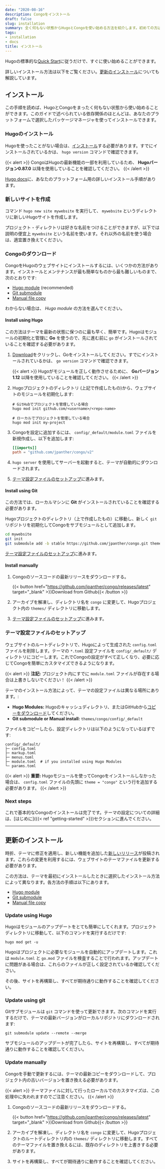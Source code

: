 ```yaml
---
date: "2020-08-16"
description: Congoをインストール
draft: false
slug: installation
summary: 全く何もない状態からHugoとCongoを使い始める方法を紹介します。初めての方はここから始めるのが最適です。
tags:
- installation
- docs
title: インストール
---
```


Hugoの標準的な[Quick Start](https://gohugo.io/getting-started/quick-start/)に従うだけで、すぐに使い始めることができます。

詳しいインストール方法は以下をご覧ください。[更新のインストール](#更新のインストール)についても解説しています。

## インストール

この手順を読めば、HugoとCongoをまったく何もない状態から使い始めることができます。このガイドで述べられている依存関係のほとんどは、あなたのプラットフォームで選択したパッケージマネージャを使ってインストールできます。

### Hugoのインストール

Hugoを使ったことがない場合は、[インストール](https://gohugo.io/getting-started/installing)する必要があります。すでにインストールされているかは、 `hugo version` コマンドで確認できます。

{{< alert >}}
CongoはHugoの最新機能の一部を利用しているため、 **Hugoバージョン0.87.0** 以降を使用していることを確認してください。
{{< /alert >}}

[Hugo docs](https://gohugo.io/getting-started/installing)に、あなたのプラットフォーム用の詳しいインストール手順があります。

### 新しいサイトを作成

コマンド `hugo new site mywebsite` を実行して、 `mywebsite` というディレクトリに新しいHugoサイトを作成します。

プロジェクト・ディレクトリは好きな名前をつけることができますが、以下では説明の便宜上 `mywebsite` という名前を使います。それ以外の名前を使う場合は、適宜置き換えてください。

### Congoのダウンロード

CongoをHugoのウェブサイトにインストールするには、いくつかの方法があります。インストールとメンテナンスが最も簡単なものから最も難しいものまで、次のとおりです:

- [Hugo module](#install-using-hugo) (recommended)
- [Git submodule](#install-using-git)
- [Manual file copy](#install-manually)

わからない場合は、 _Hugo module_ の方法を選んでください。

#### Install using Hugo

この方法はテーマを最新の状態に保つのに最も早く、簡単です。Hugoはモジュールの初期化と管理に **Go** を使うので、先に進む前に `go` がインストールされていることを確認する必要があります。

1. [Download](https://golang.org/dl/)をクリックし、Goをインストールしてください。すでにインストールされているかは、 `go version` コマンドで確認できます。

   {{< alert >}}
   Hugoがモジュールを正しく動作させるために、 **Goバージョン1.12** 以降を使用していることを確認してください。
   {{< /alert >}}

2. Hugoプロジェクトのディレクトリ (上記で作成したもの)から、ウェブサイトのモジュールを初期化します:

   ```shell
   # GitHubでプロジェクトを管理している場合
   hugo mod init github.com/<username>/<repo-name>

   # ローカルでプロジェクトを管理している場合
   hugo mod init my-project
   ```

3. Congoを設定に追加するには、 `config/_default/module.toml` ファイルを新規作成し、以下を追加します:

   ```toml
   [[imports]]
   path = "github.com/jpanther/congo/v2"
   ```

4. `hugo server` を使用してサーバーを起動すると、テーマが自動的にダウンロードされます。
5. [テーマ設定ファイルのセットアップ](#テーマ設定ファイルのセットアップ)に進みます。

#### Install using Git

この方法では、ローカルマシンに **Git** がインストールされていることを確認する必要があります。

Hugoプロジェクトのディレクトリ（上で作成したもの）に移動し、新しく `git` リポジトリを初期化してCongoをサブモジュールとして追加します。

```bash
cd mywebsite
git init
git submodule add -b stable https://github.com/jpanther/congo.git themes/congo
```

[テーマ設定ファイルのセットアップ](#テーマ設定ファイルのセットアップ)に進みます。

#### Install manually

1. Congoのソースコードの最新リリースをダウンロードする。

   {{< button href="https://github.com/jpanther/congo/releases/latest" target="_blank" >}}Download from Github{{< /button >}}

2. アーカイブを解凍し、ディレクトリ名を `congo` に変更して、Hugoプロジェクト内の `themes/` ディレクトリに移動します。
3. [テーマ設定ファイルのセットアップ](#テーマ設定ファイルのセットアップ)に進みます。

### テーマ設定ファイルのセットアップ

ウェブサイトのルートディレクトリで、Hugoによって生成された `config.toml` ファイルを削除します。テーマの `*.toml` 設定ファイルを `config/_default/` ディレクトリにコピーします。これでCongoの設定がすべて正しくなり、必要に応じてCongoを簡単にカスタマイズできるようになります。

{{< alert >}}
**注記:** プロジェクト内にすでに `module.toml` ファイルが存在する場合は上書きしないでください！
{{< /alert >}}

テーマのインストール方法によって、テーマの設定ファイルは異なる場所にあります。:

- **Hugo Modules:** Hugoのキャッシュディレクトリ、またはGitHubから[コピーをダウンロード](https://minhaskamal.github.io/DownGit/#/home?url=https://github.com/jpanther/congo/tree/stable/config/_default)してください。
- **Git submodule or Manual install:** `themes/congo/config/_default`

ファイルをコピーしたら、設定ディレクトリは以下のようになっているはずです:

```shell
config/_default/
├─ config.toml
├─ markup.toml
├─ menus.toml
├─ module.toml  # if you installed using Hugo Modules
└─ params.toml
```

{{< alert >}}
**重要:** Hugoモジュールを使ってCongoをインストールしなかった場合は、 `config.toml` ファイルの先頭に `theme = "congo"` という行を追加する必要があります。
{{< /alert >}}

### Next steps

これで基本的なCongoのインストールは完了です。テーマの設定についての詳細は、[はじめに]({{< ref "getting-started" >}})セクションに進んでください。

---

## 更新のインストール

時折、テーマに修正を適用し、新しい機能を追加した[新しいリリース](https://github.com/jpanther/congo/releases)が投稿されます。これらの変更を利用するには、ウェブサイトのテーマファイルを更新する必要があります。

この方法は、テーマを最初にインストールしたときに選択したインストール方法によって異なります。各方法の手順は以下にあります。

- [Hugo module](#update-using-hugo)
- [Git submodule](#update-using-git)
- [Manual file copy](#update-manually)

### Update using Hugo

Hugoはモジュールのアップデートをとても簡単にしてくれます。プロジェクトディレクトリに移動して、以下のコマンドを実行するだけです:

```shell
hugo mod get -u
```

Hugoはプロジェクトに必要なモジュールを自動的にアップデートします。これは `module.toml` と `go.mod` ファイルを検査することで行われます。アップデートに問題がある場合は、これらのファイルが正しく設定されているか確認してください。

その後、サイトを再構築し、すべてが期待通りに動作することを確認してください。

### Update using git

Gitサブモジュールは `git` コマンドを使って更新できます。次のコマンドを実行するだけで、テーマの最新バージョンがローカルリポジトリにダウンロードされます:

```shell
git submodule update --remote --merge
```

サブモジュールのアップデートが完了したら、サイトを再構築し、すべてが期待通りに動作することを確認してください。

### Update manually

Congoを手動で更新するには、テーマの最新コピーをダウンロードして、プロジェクト内の古いバージョンを置き換える必要があります。

{{< alert >}}
テーマファイルに対して行ったローカルでのカスタマイズは、この処理中に失われますのでご注意ください。
{{< /alert >}}

1. Congoのソースコードの最新リリースをダウンロードする。

   {{< button href="https://github.com/jpanther/congo/releases/latest" target="_blank" >}}Download from Github{{< /button >}}

2. アーカイブを解凍し、ディレクトリ名を `congo` に変更して、Hugoプロジェクトのルートディレクトリ内の `themes/` ディレクトリに移動します。すべてのテーマファイルを置き換えるには、既存のディレクトリを上書きする必要があります。

3. サイトを再構築し、すべてが期待通りに動作することを確認してください。
